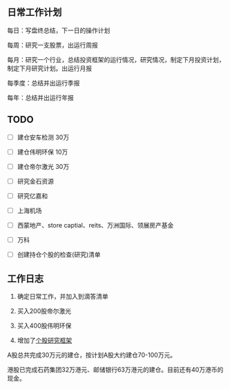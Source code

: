 ## 日常工作计划

每日：写盘终总结，下一日的操作计划

每周：研究一支股票，出运行周报

每月：研究一个行业，总结投资框架的运行情况，研究情况，制定下月投资计划，制定下月研究计划。出运行月报

每季度：总结并出运行季报

每年：总结并出运行年报

## TODO

- [ ] 建仓安车检测  30万
- [ ] 建仓伟明环保 10万
- [ ] 建仓帝尔激光 30万
- [ ] 研究金石资源
- [ ] 研究亿嘉和
- [ ] 上海机场
- [ ] 西蒙地产、store captial、reits、万洲国际、领展房产基金
- [ ] 万科
- [ ] 创建持仓个股的检查(研究)清单



## 工作日志

1. 确定日常工作，并加入到滴答清单

2. 买入200股帝尔激光

3. 买入400股伟明环保
4. 增加了[个股研究框架](../../投资框架/成长价值投资一号/个股研究框架.md)

A股总共完成30万元的建仓，按计划A股大约建仓70-100万元。

港股已完成石药集团32万港元、邮储银行63万港元的建仓。目前还有40万港币的现金。

